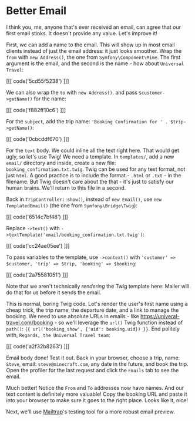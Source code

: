 # Better Email

I think you, me, anyone that's ever received an email, can agree that our first email
stinks. It doesn't provide any value. Let's improve it!

First, we can add a name to the email. This will show up in most email
clients instead of just the email address: it just looks smoother. Wrap the `from` with
`new Address()`, the one from `Symfony\Component\Mime`. The first argument is the
email, and the second is the name - how about `Universal Travel`:

[[[ code('5cd55f5238') ]]]

We can also wrap the `to` with `new Address()`. and pass `$customer->getName()` for the name:

[[[ code('f882ff10c6') ]]]

For the `subject`, add the trip name: `'Booking Confirmation for ' . $trip->getName()`:

[[[ code('0cbcddf670') ]]]

For the `text` body. We could inline all the text right here. That would get ugly,
so let's use Twig! We need a template. 
In `templates/`, add a new `email/` directory and inside, create a new file:
`booking_confirmation.txt.twig`. Twig can be used for any text format, not just `html`.
A good practice is to include the format - `.html` or `.txt` - in the filename.
But Twig doesn't care about the that - it's just to satisfy our human brains.
We'll return to this file in a second.

Back in `TripController::show()`, instead of `new Email()`, use `new TemplatedEmail()`
(the one from `Symfony\Bridge\Twig`):

[[[ code('6514c7bf48') ]]]

Replace `->text()` with `->textTemplate('email/booking_confirmation.txt.twig')`:

[[[ code('cc24ae05ee') ]]]

To pass variables to the template, use `->context()` with
`'customer' => $customer, 'trip' => $trip, 'booking' => $booking`:

[[[ code('2a75581051') ]]]

Note that we aren't technically *rendering* the Twig template here: Mailer will do that for us
before it sends the email.

This is normal, boring Twig code. Let's render the user's first name using a cheap trick,
the trip name, the departure date, and a link to manage the booking. We need to use
absolute URLs in emails - like https://univeral-travel.com/booking - so we'll leverage
the `url()` Twig function instead of `path()`: `{{ url('booking_show', {'uid': booking.uid}) }}`.
End politely with, `Regards, the Universal Travel team`:

[[[ code('a2f32b8263') ]]]

Email body done! Test it out. Back in your browser, choose a trip, name: `Steve`, email:
`steve@minecraft.com`, any date in the future, and book the trip. Open the profiler for the
last request and click the `Emails` tab to see the email.

Much better! Notice the `From` and `To` addresses now have names. And our text content is
definitely more valuable! Copy the booking URL and paste it into your browser to make sure it goes to the
right place. Looks like it, nice!

Next, we'll use [Mailtrap](https://mailtrap.io/)'s testing tool for a more robust email preview.
